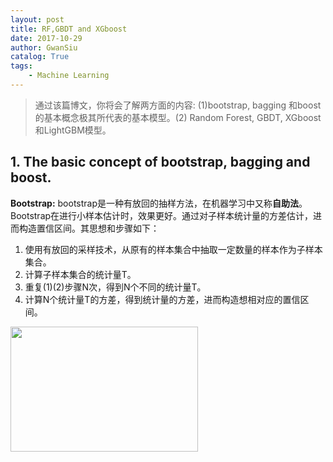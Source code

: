 ```yaml
---
layout: post
title: RF,GBDT and XGboost
date: 2017-10-29
author: GwanSiu
catalog: True
tags:
    - Machine Learning
---
```


> 通过该篇博文，你将会了解两方面的内容: (1)bootstrap, bagging 和boost的基本概念极其所代表的基本模型。(2) Random Forest, GBDT, XGboost和LightGBM模型。

## 1. The basic concept of bootstrap, bagging and boost.

**Bootstrap:** bootstrap是一种有放回的抽样方法，在机器学习中又称**自助法**。Bootstrap在进行小样本估计时，效果更好。通过对子样本统计量的方差估计，进而构造置信区间。其思想和步骤如下：

1. 使用有放回的采样技术，从原有的样本集合中抽取一定数量的样本作为子样本集合。
2. 计算子样本集合的统计量T。
3. 重复(1)(2)步骤N次，得到N个不同的统计量T。
4. 计算N个统计量T的方差，得到统计量的方差，进而构造想相对应的置信区间。

 <img src="http://upload-images.jianshu.io/upload_images/2671133-d7b7e56ca01b269b?imageMogr2/auto-orient/strip%7CimageView2/2" width = "300" height = "200" align=center />